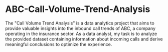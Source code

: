 # ABC-Call-Volume-Trend-Analysis
The "Call Volume Trend Analysis" is a data analytics project that aims to provide valuable insights into the inbound call trends of ABC, a company operating in the insurance sector. As a data analyst, my task is to analyze the provided dataset containing information about incoming calls and derive meaningful conclusions to optimize the experience.
